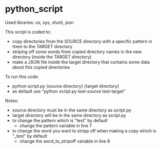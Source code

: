 # python_script

Used libraries: os, sys, shutil, json

This script is coded to:
- copy directories from the SOURCE directory with a specific pattern in them to the TARGET directory 
- striping off some words from copied directory names in the new directory (inside the TARGET directory)
- make a JSON file inside the target directory that contains some data about this copied directories

To run this code:
- python script.py {source directory} {target directory}
- as default use "python script.py test-source test-target"

Notes:
- source directory must be in the same directory as script.py
- target directory will be in the same directory as script.py
- to change the pattern which is "test" by default 
     - change the pattern variable in line 7
- to change the word you want to stripp off when making a copy which is "_test" by default 
     - change the word_to_stripoff variable in line 8
